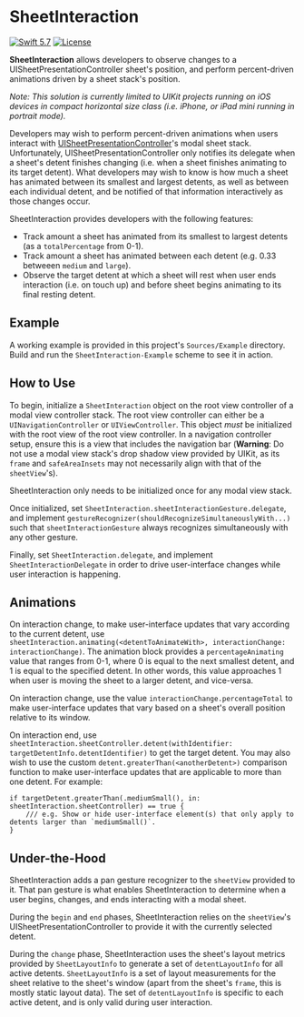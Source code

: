 # SheetInteraction

<p>
    <a href="https://developer.apple.com/swift/"><img alt="Swift 5.7" src="https://img.shields.io/badge/swift-5.7-orange.svg?style=flat"></a>
    <a href="https://github.com/boscojwho/SheetInteraction/blob/main/LICENSE"><img alt="License" src="https://img.shields.io/badge/License-GPLv3-blue.svg"></a>
</p>

<b>SheetInteraction</b> allows developers to observe changes to a UISheetPresentationController sheet's position, and perform percent-driven animations driven by a sheet stack's position.

<i>Note: This solution is currently limited to UIKit projects running on iOS devices in compact horizontal size class (i.e. iPhone, or iPad mini running in portrait mode).</i>

Developers may wish to perform percent-driven animations when users interact with [UISheetPresentationController](https://developer.apple.com/documentation/uikit/uisheetpresentationcontroller)'s modal sheet stack. Unfortunately, UISheetPresentationController only notifies its delegate when a sheet's detent finishes changing (i.e. when a sheet finishes animating to its target detent). What developers may wish to know is how much a sheet has animated between its smallest and largest detents, as well as between each individual detent, and be notified of that information interactively as those changes occur.

SheetInteraction provides developers with the following features:
- Track amount a sheet has animated from its smallest to largest detents (as a `totalPercentage` from 0-1).
- Track amount a sheet has animated between each detent (e.g. 0.33 betweeen `medium` and `large`).
- Observe the target detent at which a sheet will rest when user ends interaction (i.e. on touch up) and before sheet begins animating to its final resting detent.

## Example
A working example is provided in this project's `Sources/Example` directory. Build and run the `SheetInteraction-Example` scheme to see it in action.

## How to Use
To begin, initialize a `SheetInteraction` object on the root view controller of a modal view controller stack. The root view controller can either be a `UINavigationController` or `UIViewController`. This object *must* be initialized with the root view of the root view controller. In a navigation controller setup, ensure this is a view that includes the navigation bar (**Warning**: Do not use a modal view stack's drop shadow view provided by UIKit, as its `frame` and `safeAreaInsets` may not necessarily align with that of the `sheetView`'s).

SheetInteraction only needs to be initialized once for any modal view stack.

Once initialized, set `SheetInteraction.sheetInteractionGesture.delegate`, and implement `gestureRecognizer(shouldRecognizeSimultaneouslyWith...)` such that `sheetInteractionGesture` always recognizes simultaneously with any other gesture.

Finally, set `SheetInteraction.delegate`, and implement `SheetInteractionDelegate` in order to drive user-interface changes while user interaction is happening.

## Animations
On interaction change, to make user-interface updates that vary according to the current detent, use `sheetInteraction.animating(<detentToAnimateWith>, interactionChange: interactionChange)`. The animation block provides a `percentageAnimating` value that ranges from 0-1, where 0 is equal to the next smallest detent, and 1 is equal to the specified detent. In other words, this value approaches 1 when user is moving the sheet to a larger detent, and vice-versa.

On interaction change, use the value `interactionChange.percentageTotal` to make user-interface updates that vary based on a sheet's overall position relative to its window.

On interaction end, use `sheetInteraction.sheetController.detent(withIdentifier: targetDetentInfo.detentIdentifier)` to get the target detent. You may also wish to use the custom `detent.greaterThan(<anotherDetent>)` comparison function to make user-interface updates that are applicable to more than one detent. For example:
```
if targetDetent.greaterThan(.mediumSmall(), in: sheetInteraction.sheetController) == true {
    /// e.g. Show or hide user-interface element(s) that only apply to detents larger than `mediumSmall()`.
}
```

## Under-the-Hood
SheetInteraction adds a pan gesture recognizer to the `sheetView` provided to it. That pan gesture is what enables SheetInteraction to determine when a user begins, changes, and ends interacting with a modal sheet. 

During the `begin` and `end` phases, SheetInteraction relies on the `sheetView`'s UISheetPresentationController to provide it with the currently selected detent.

During the `change` phase, SheetInteraction uses the sheet's layout metrics provided by `SheetLayoutInfo` to generate a set of `detentLayoutInfo` for all active detents. `SheetLayoutInfo` is a set of layout measurements for the sheet relative to the sheet's window (apart from the sheet's `frame`, this is mostly static layout data). The set of `detentLayoutInfo` is specific to each active detent, and is only valid during user interaction.
